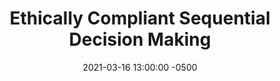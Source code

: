 ---
layout: post
title: Ethically Compliant Sequential Decision Making
authors: Justin Svegliato, Samer B. Nashed, and Shlomo Zilberstein
venue: AAAI 2021
published: 2021-05-18 13:00:00 -0500
link: https://ojs.aaai.org/index.php/AAAI/article/view/17386
date: 2021-03-16 13:00:00 -0500
location: Online
leader: Saeid Amiri
tags:
- Knowledge-based Sequential Decision Making
---